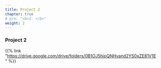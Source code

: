 ```yaml
---
title: Project 2
chapter: true
# pre: "<b>2. </b>"
weight: 2
---
```


### Project 2

{{% link "https://drive.google.com/drive/folders/0B1OJ5hjpQNHvand2YS0xZE81V1E" %}}
